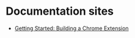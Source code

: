 # Documentation sites

* [Getting Started: Building a Chrome Extension](http://developer.chrome.com/extensions/getstarted.html)
